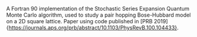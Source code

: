 A Fortran 90 implementation of the Stochastic Series Expansion Quantum Monte Carlo algorithm, used to study a pair hopping Bose-Hubbard model on a 2D square lattice. Paper using code published in [PRB 2019]{https://journals.aps.org/prb/abstract/10.1103/PhysRevB.100.104433}.
